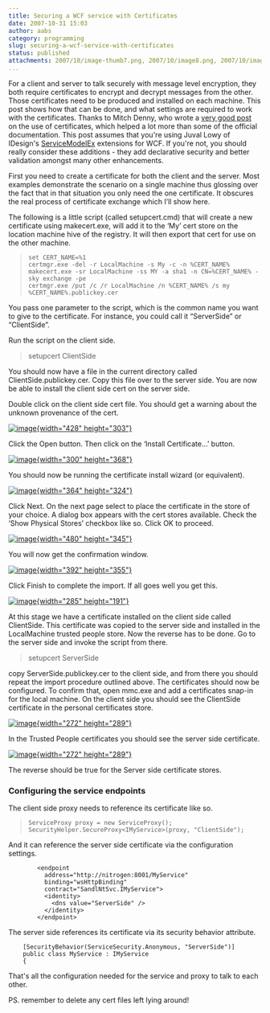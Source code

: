 ```yaml
---
title: Securing a WCF service with Certificates
date: 2007-10-31 15:03
author: aabs
category: programming
slug: securing-a-wcf-service-with-certificates
status: published
attachments: 2007/10/image-thumb7.png, 2007/10/image8.png, 2007/10/image-thumb3.png, 2007/10/image3.png, 2007/10/image-thumb2.png, 2007/10/image1.png, 2007/10/image4.png, 2007/10/image2.png, 2007/10/image-thumb8.png, 2007/10/image-thumb6.png, 2007/10/image7.png, 2007/10/image5.png, 2007/10/image-thumb4.png, 2007/10/image6.png, 2007/10/image-thumb5.png, 2007/10/image-thumb1.png
...
```


For a client and server to talk securely with message level encryption, they both require certificates to encrypt and decrypt messages from the other. Those certificates need to be produced and installed on each machine. This post shows how that can be done, and what settings are required to work with the certificates. Thanks to Mitch Denny, who wrote a [very good post](http://notgartner.wordpress.com/2007/09/06/using-certificate-based-authentication-and-protection-with-windows-communication-foundation-wcf/) on the use of certificates, which helped a lot more than some of the official documentation. This post assumes that you're using Juval Lowy of IDesign's [ServiceModelEx](http://idesign.net/idesign/DesktopDefault.aspx?tabindex=5&tabid=11) extensions for WCF. If you're not, you should really consider these additions - they add declarative security and better validation amongst many other enhancements.

First you need to create a certificate for both the client and the server. Most examples demonstrate the scenario on a single machine thus glossing over the fact that in that situation you only need the one certificate. It obscures the real process of certificate exchange which I’ll show here.

The following is a little script (called setupcert.cmd) that will create a new certificate using makecert.exe, will add it to the ‘My’ cert store on the location machine hive of the registry. It will then export that cert for use on the other machine.  

>     set CERT_NAME=%1
>     certmgr.exe -del -r LocalMachine -s My -c -n %CERT_NAME%
>     makecert.exe -sr LocalMachine -ss MY -a sha1 -n CN=%CERT_NAME% -sky exchange -pe
>     certmgr.exe /put /c /r LocalMachine /n %CERT_NAME% /s my %CERT_NAME%.publickey.cer
>
> [](http://11011.net/software/vspaste)

You pass one parameter to the script, which is the common name you want to give to the certificate. For instance, you could call it “ServerSide” or “ClientSide”.

Run the script on the client side.

> setupcert ClientSide

You should now have a file in the current directory called ClientSide.publickey.cer. Copy this file over to the server side. You are now be able to install the client side cert on the server side.

Double click on the client side cert file. You should get a warning about the unknown provenance of the cert.

[![image]({static}2007/10/image-thumb1.png){width="428" height="303"}]({static}2007/10/image1.png)

Click the Open button. Then click on the ‘Install Certificate…’ button.

[![image]({static}2007/10/image-thumb2.png){width="300" height="368"}]({static}2007/10/image2.png)

You should now be running the certificate install wizard (or equivalent).

[![image]({static}2007/10/image-thumb3.png){width="364" height="324"}]({static}2007/10/image3.png)

Click Next. On the next page select to place the certificate in the store of your choice. A dialog box appears with the cert stores available. Check the ‘Show Physical Stores’ checkbox like so. Click OK to proceed.

[![image]({static}2007/10/image-thumb4.png){width="480" height="345"}]({static}2007/10/image4.png)

You will now get the confirmation window.

[![image]({static}2007/10/image-thumb5.png){width="392" height="355"}]({static}2007/10/image5.png)

Click Finish to complete the import. If all goes well you get this.

[![image]({static}2007/10/image-thumb6.png){width="285" height="191"}]({static}2007/10/image6.png) 

At this stage we have a certificate installed on the client side called ClientSide. This certificate was copied to the server side and installed in the LocalMachine trusted people store. Now the reverse has to be done. Go to the server side and invoke the script from there.

> setupcert ServerSide

copy ServerSide.publickey.cer to the client side, and from there you should repeat the import procedure outlined above. The certificates should now be configured. To confirm that, open mmc.exe and add a certificates snap-in for the local machine. On the client side you should see the ClientSide certificate in the personal certificates store.

[![image]({static}2007/10/image-thumb7.png){width="272" height="289"}]({static}2007/10/image7.png)

In the Trusted People certificates you should see the server side certificate.

[![image]({static}2007/10/image-thumb8.png){width="272" height="289"}]({static}2007/10/image8.png)

The reverse should be true for the Server side certificate stores.

### Configuring the service endpoints

The client side proxy needs to reference its certificate like so.

>     ServiceProxy proxy = new ServiceProxy();
>     SecurityHelper.SecureProxy<IMyService>(proxy, "ClientSide");
>
> [](http://11011.net/software/vspaste)

And it can reference the server side certificate via the configuration settings.

            <endpoint 
              address="http://nitrogen:8001/MyService" 
              binding="wsHttpBinding" 
              contract="SandlNtSvc.IMyService">
              <identity>
                <dns value="ServerSide" />
              </identity>
            </endpoint>

[](http://11011.net/software/vspaste)

The server side references its certificate via its security behavior attribute.

        [SecurityBehavior(ServiceSecurity.Anonymous, "ServerSide")] 
        public class MyService : IMyService
        {

[](http://11011.net/software/vspaste)

That's all the configuration needed for the service and proxy to talk to each other.

PS. remember to delete any cert files left lying around!
